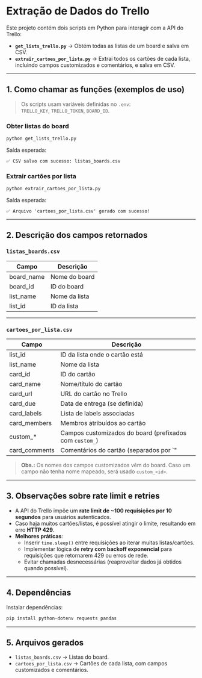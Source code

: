 # Extração de Dados do Trello

Este projeto contém dois scripts em Python para interagir com a API do Trello:

- **`get_lists_trello.py`** → Obtém todas as listas de um board e salva em CSV.
- **`extrair_cartoes_por_lista.py`** → Extrai todos os cartões de cada lista, incluindo campos customizados e comentários, e salva em CSV.

---

## 1. Como chamar as funções (exemplos de uso)

> Os scripts usam variáveis definidas no `.env`:  
> `TRELLO_KEY`, `TRELLO_TOKEN`, `BOARD_ID`.

### Obter listas do board
```bash
python get_lists_trello.py
```
Saída esperada:
```
✅ CSV salvo com sucesso: listas_boards.csv
```

### Extrair cartões por lista
```bash
python extrair_cartoes_por_lista.py
```
Saída esperada:
```
✅ Arquivo 'cartoes_por_lista.csv' gerado com sucesso!
```

---

## 2. Descrição dos campos retornados

### `listas_boards.csv`
| Campo        | Descrição |
|--------------|-----------|
| board_name   | Nome do board |
| board_id     | ID do board |
| list_name    | Nome da lista |
| list_id      | ID da lista |

---

### `cartoes_por_lista.csv`
| Campo               | Descrição |
|---------------------|-----------|
| list_id             | ID da lista onde o cartão está |
| list_name           | Nome da lista |
| card_id             | ID do cartão |
| card_name           | Nome/título do cartão |
| card_url            | URL do cartão no Trello |
| card_due            | Data de entrega (se definida) |
| card_labels         | Lista de labels associadas |
| card_members        | Membros atribuídos ao cartão |
| custom_*            | Campos customizados do board (prefixados com `custom_`) |
| card_comments       | Comentários do cartão (separados por `" | "`) |

> **Obs.:** Os nomes dos campos customizados vêm do board. Caso um campo não tenha nome mapeado, será usado `custom_<id>`.

---

## 3. Observações sobre rate limit e retries

- A API do Trello impõe um **rate limit de ~100 requisições por 10 segundos** para usuários autenticados.
- Caso haja muitos cartões/listas, é possível atingir o limite, resultando em erro **HTTP 429**.
- **Melhores práticas**:
  - Inserir `time.sleep()` entre requisições ao iterar muitas listas/cartões.
  - Implementar lógica de **retry com backoff exponencial** para requisições que retornarem 429 ou erros de rede.
  - Evitar chamadas desnecessárias (reaproveitar dados já obtidos quando possível).

---

## 4. Dependências

Instalar dependências:
```bash
pip install python-dotenv requests pandas
```

---

## 5. Arquivos gerados
- `listas_boards.csv` → Listas do board.
- `cartoes_por_lista.csv` → Cartões de cada lista, com campos customizados e comentários.
